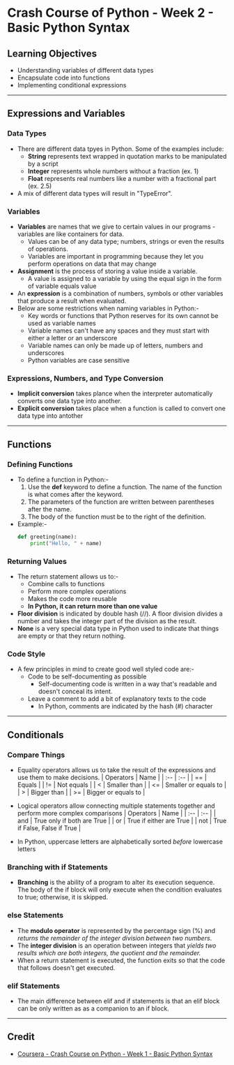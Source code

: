 # Crash Course of Python - Week 2 - Basic Python Syntax

## Learning Objectives
* Understanding variables of different data types
* Encapsulate code into functions
* Implementing conditional expressions

---

## Expressions and Variables
### Data Types
* There are different data tpyes in Python. Some of the examples include:
  * **String** represents text wrapped in quotation marks to be manipulated by a script
  * **Integer** represents whole numbers without a fraction (ex. 1)
  * **Float** represents real numbers like a number with a fractional part (ex. 2.5)
* A mix of different data types will result in "TypeError".

### Variables
* **Variables** are names that we give to certain values in our programs - variables are like containers for data.
    * Values can be of any data type; numbers, strings or even the results of operations.
    * Variables are important in programming because they let you perform operations on data that may change
* **Assignment** is the process of storing a value inside a variable.
    * A value is assigned to a variable by using the equal sign in the form of variable equals value
* An **expression** is a combination of numbers, symbols or other variables that produce a result when evaluated.
* Below are some restrictions when naming variables in Python:-
  * Key words or functions that Python reserves for its own cannot be used as variable names
  * Variable names can't have any spaces and they must start with either a letter or an underscore
  * Variable names can only be made up of letters, numbers and underscores
  * Python variables are case sensitive

### Expressions, Numbers, and Type Conversion
* **Implicit conversion** takes plance when the interpreter automatically converts one data type into another.
* **Explicit conversion** takes place when a function is called to convert one data type into antother

---

## Functions
### Defining Functions
* To define a function in Python:-
  1. Use the **def** keyword to define a function. The name of the function is what comes after the keyword. 
  2. The parameters of the function are written between parentheses after the name.
  3. The body of the function must be to the right of the definition.
* Example:-
    ```Python
    def greeting(name):
        print("Hello, " + name)
    ```

### Returning Values
* The return statement allows us to:-
  * Combine calls to functions
  * Perform more complex operations
  * Makes the code more reusable
   * **In Python, it can return more than one value**
* **Floor division** is indicated by double hash (//). A floor division divides a number and takes the integer part of the division as the result.
* **None** is a very special data type in Python used to indicate that things are empty or that they return nothing.

### Code Style
* A few principles in mind to create good well styled code are:-
  * Code to be self-documenting as possible
    * Self-documenting code is written in a way that's readable and doesn't conceal its intent. 
  * Leave a comment to add a bit of explanatory texts to the code
    * In Python, comments are indicated by the hash (#) character

---

## Conditionals
### Compare Things
* Equality operators allows us to take the result of the expressions and use them to make decisions.
  | Operators | Name                 |
  | :--       | :--                  |
  | ==        | Equals               |
  | !=        | Not equals           |
  | <         | Smaller than         |
  | <=        | Smaller or equals to |
  | >         | Bigger than          |
  | >=        | Bigger or equals to  |
  
* Logical operators allow connecting multiple statements together and perform more complex comparisons
  | Operators | Name                         |
  | :--       | :--                          |
  | and       | True only if both are True   |
  | or        | True if either are True      |
  | not       | True if False, False if True |
* In Python, uppercase letters are alphabetically sorted *before* lowercase letters

### Branching with if Statements
* **Branching** is the ability of a program to alter its execution sequence.
 The body of the if block will only execute when the condition evaluates to true; otherwise, it is skipped.

### else Statements
* The **modulo operator** is represented by the percentage sign (%) and *returns the remainder of the integer division between two numbers*. 
* The **integer division** is an operation between integers that *yields two results which are both integers, the quotient and the remainder.*
* When a return statement is executed, the function exits so that the code that follows doesn't get executed.

### elif Statements
* The main difference between elif and if statements is that an elif block can be only written as as a companion to an if block.

---

## Credit
* [Coursera - Crash Course on Python - Week 1 - Basic Python Syntax](https://www.coursera.org/learn/python-crash-course/home/week/2)
